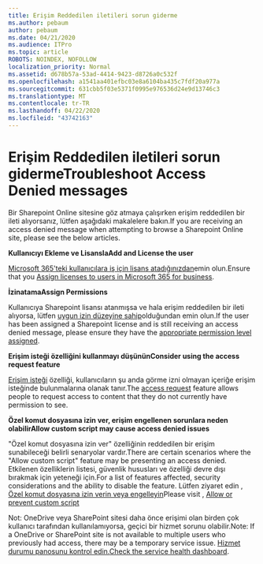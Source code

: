 ```yaml
---
title: Erişim Reddedilen iletileri sorun giderme
ms.author: pebaum
author: pebaum
ms.date: 04/21/2020
ms.audience: ITPro
ms.topic: article
ROBOTS: NOINDEX, NOFOLLOW
localization_priority: Normal
ms.assetid: d678b57a-53ad-4414-9423-d8726a0c532f
ms.openlocfilehash: a1541aa401efbc03e8a6104ba435c7fdf20a977a
ms.sourcegitcommit: 631cbb5f03e5371f0995e976536d24e9d13746c3
ms.translationtype: MT
ms.contentlocale: tr-TR
ms.lasthandoff: 04/22/2020
ms.locfileid: "43742163"
---
```

# <a name="troubleshoot-access-denied-messages"></a><span data-ttu-id="280b8-102">Erişim Reddedilen iletileri sorun giderme</span><span class="sxs-lookup"><span data-stu-id="280b8-102">Troubleshoot Access Denied messages</span></span>

<span data-ttu-id="280b8-103">Bir Sharepoint Online sitesine göz atmaya çalışırken erişim reddedilen bir ileti alıyorsanız, lütfen aşağıdaki makalelere bakın.</span><span class="sxs-lookup"><span data-stu-id="280b8-103">If you are receiving an access denied message when attempting to browse a Sharepoint Online site, please see the below articles.</span></span>

<span data-ttu-id="280b8-104">**Kullanıcıyı Ekleme ve Lisansla**</span><span class="sxs-lookup"><span data-stu-id="280b8-104">**Add and License the user**</span></span>

<span data-ttu-id="280b8-105">[Microsoft 365'teki kullanıcılara iş için lisans atadığınızdan](https://docs.microsoft.com/office365/admin/subscriptions-and-billing/assign-licenses-to-users?view=o365-worldwide&amp;tabs=One)emin olun.</span><span class="sxs-lookup"><span data-stu-id="280b8-105">Ensure that you [Assign licenses to users in Microsoft 365 for business](https://docs.microsoft.com/office365/admin/subscriptions-and-billing/assign-licenses-to-users?view=o365-worldwide&amp;tabs=One).</span></span>

<span data-ttu-id="280b8-106">**İzinatama**</span><span class="sxs-lookup"><span data-stu-id="280b8-106">**Assign Permissions**</span></span>

<span data-ttu-id="280b8-107">Kullanıcıya Sharepoint lisansı atanmışsa ve hala erişim reddedilen bir ileti alıyorsa, lütfen [uygun izin düzeyine sahip](https://docs.microsoft.com/sharepoint/understanding-permission-levels)olduğundan emin olun.</span><span class="sxs-lookup"><span data-stu-id="280b8-107">If the user has been assigned a Sharepoint license and is still receiving an access denied message, please ensure they have the [appropriate permission level assigned](https://docs.microsoft.com/sharepoint/understanding-permission-levels).</span></span>

<span data-ttu-id="280b8-108">**Erişim isteği özelliğini kullanmayı düşünün**</span><span class="sxs-lookup"><span data-stu-id="280b8-108">**Consider using the access request feature**</span></span>

<span data-ttu-id="280b8-109">[Erişim isteği](https://support.office.com/article/Set-up-and-manage-access-requests-94B26E0B-2822-49D4-929A-8455698654B3) özelliği, kullanıcıların şu anda görme izni olmayan içeriğe erişim isteğinde bulunmalarına olanak tanır.</span><span class="sxs-lookup"><span data-stu-id="280b8-109">The [access request](https://support.office.com/article/Set-up-and-manage-access-requests-94B26E0B-2822-49D4-929A-8455698654B3) feature allows people to request access to content that they do not currently have permission to see.</span></span> 

<span data-ttu-id="280b8-110">**Özel komut dosyasına izin ver, erişim engellenen sorunlara neden olabilir**</span><span class="sxs-lookup"><span data-stu-id="280b8-110">**Allow custom script may cause access denied issues**</span></span>

<span data-ttu-id="280b8-111">"Özel komut dosyasına izin ver" özelliğinin reddedilen bir erişim sunabileceği belirli senaryolar vardır.</span><span class="sxs-lookup"><span data-stu-id="280b8-111">There are certain scenarios where the "Allow custom script" feature may be presenting an access denied.</span></span> <span data-ttu-id="280b8-112">Etkilenen özelliklerin listesi, güvenlik hususları ve özelliği devre dışı bırakmak için yeteneği için.</span><span class="sxs-lookup"><span data-stu-id="280b8-112">For a list of features affected, security considerations and the ability to disable the feature.</span></span> <span data-ttu-id="280b8-113">Lütfen ziyaret edin , [Özel komut dosyasına izin verin veya engelleyin](https://docs.microsoft.com/sharepoint/allow-or-prevent-custom-script)</span><span class="sxs-lookup"><span data-stu-id="280b8-113">Please visit , [Allow or prevent custom script](https://docs.microsoft.com/sharepoint/allow-or-prevent-custom-script)</span></span>

<span data-ttu-id="280b8-114">Not: OneDrive veya SharePoint sitesi daha önce erişimi olan birden çok kullanıcı tarafından kullanılamıyorsa, geçici bir hizmet sorunu olabilir.</span><span class="sxs-lookup"><span data-stu-id="280b8-114">Note: If a OneDrive or SharePoint site is not available to multiple users who previously had access, there may be a temporary service issue.</span></span> <span data-ttu-id="280b8-115">[Hizmet durumu panosunu kontrol edin.](https://portal.office.com/adminportal/home#/servicehealth)</span><span class="sxs-lookup"><span data-stu-id="280b8-115">[Check the service health dashboard](https://portal.office.com/adminportal/home#/servicehealth).</span></span>


  

